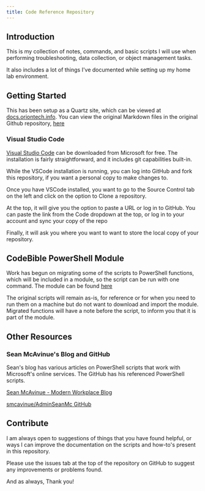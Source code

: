 ```yaml
---
title: Code Reference Repository
---
```


## Introduction

This is my collection of notes, commands, and basic scripts I will use when performing troubleshooting, data collection, or object management tasks.

It also includes a lot of things I've documented while setting up my home lab environment.

## Getting Started

This has been setup as a Quartz site, which can be viewed at [docs.oriontech.info](https://docs.oriontech.info). You can view the original Markdown files in the original Github repository, [here](https://github.com/HersheyTaichou/CodeBible)

### Visual Studio Code

[Visual Studio Code](https://code.visualstudio.com/) can be downloaded from Microsoft for free. The installation is fairly straightforward, and it includes git capabilities built-in.

While the VSCode installation is running, you can log into GitHub and fork this repository, if you want a personal copy to make changes to.

Once you have VSCode installed, you want to go to the Source Control tab on the left and click on the option to Clone a repository.

At the top, it will give you the option to paste a URL or log in to GitHub. You can paste the link from the Code dropdown at the top, or log in to your account and sync your copy of the repo

Finally, it will ask you where you want to want to store the local copy of your repository.

## CodeBible PowerShell Module

Work has begun on migrating some of the scripts to PowerShell functions, which will be included in a module, so the script can be run with one command. The module can be found [here](https://github.com/HersheyTaichou/CodeBible-Module)

The original scripts will remain as-is, for reference or for when you need to run them on a machine but do not want to download and import the module. Migrated functions will have a note before the script, to inform you that it is part of the module.

## Other Resources

### Sean McAvinue's Blog and GitHub

Sean's blog has various articles on PowerShell scripts that work with Microsoft's online services. The GitHub has his referenced PowerShell scripts.

[Sean McAvinue - Modern Workplace Blog](https://seanmcavinue.net/)

[smcavinue/AdminSeanMc GitHub](https://github.com/smcavinue/AdminSeanMc)

## Contribute

I am always open to suggestions of things that you have found helpful, or ways I can improve the documentation on the scripts and how-to's present in this repository.

Please use the issues tab at the top of the repository on GitHub to suggest any improvements or problems found.

And as always, Thank you!
